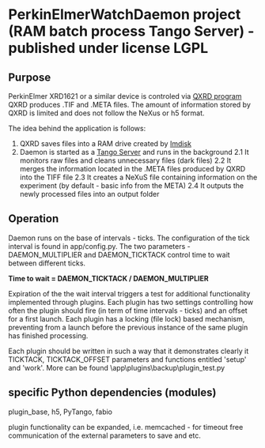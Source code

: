 # PerkinElmerWatchDaemon project (RAM batch process Tango Server) - published under license LGPL

## Purpose
PerkinElmer XRD1621 or a similar device is controled via [QXRD program](http://qxrd.sourceforge.net/)
QXRD produces .TIF and .META files. The amount of information stored by QXRD is limited and does not follow the NeXus or h5 format.

The idea behind the application is follows:
1. QXRD saves files into a RAM drive created by [Imdisk](https://sourceforge.net/projects/imdisk-toolkit/)
2. Daemon is started as a [Tango Server](http://www.tango-controls.org/) and runs in the background
  2.1 It monitors raw files and cleans unnecessary files (dark files)
  2.2 It merges the information located in the .META files produced by QXRD into the TIFF file
  2.3 It creates a NeXuS file containing information on the experiment (by default - basic info from the META)
  2.4 It outputs the newly processed files into an output folder

## Operation
Daemon runs on the base of intervals - ticks. The configuration of the tick interval is found in app/config.py.
The two parameters - DAEMON_MULTIPLIER and DAEMON_TICKTACK control time to wait between different ticks.

**Time to wait = DAEMON_TICKTACK / DAEMON_MULTIPLIER**

Expiration of the the wait interval triggers a test for additional functionality implemented through plugins.
Each plugin has two settings controlling how often the plugin should fire (in term of time intervals - ticks) and an offset for a first launch.
Each plugin has a locking (file lock) based mechanism, preventing from a launch before the previous instance of the same plugin has finished processing.

Each plugin should be written in such a way that it demonstrates clearly it TICKTACK, TICKTACK_OFFSET parameters and functions entitled 'setup' and 'work'.
More can be found \app\plugins\backup\plugin_test.py

## specific Python dependencies (modules)
plugin_base, h5, PyTango, fabio

plugin functionality can be expanded, i.e. memcached - for timeout free communication of the external parameters to save and etc.

